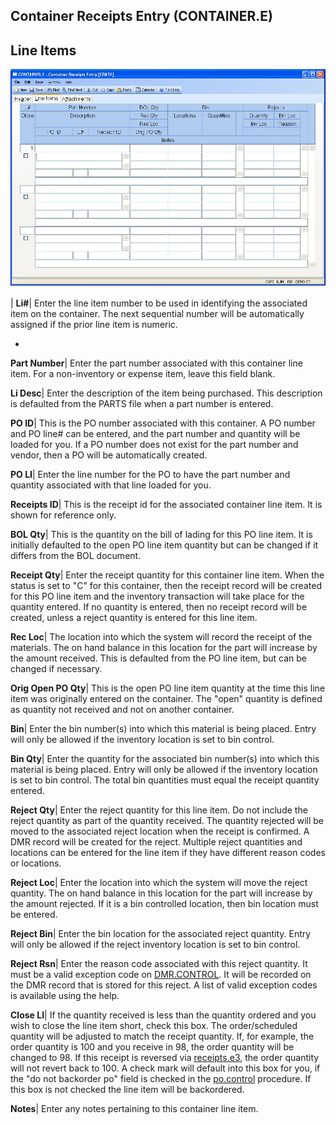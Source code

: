 ## Container Receipts Entry (CONTAINER.E)
<PageHeader />

## Line Items

![](./CONTAINER-E-2.jpg)

| **Li#**|  Enter the line item number to be used in identifying the
associated item on the container. The next sequential number will be
automatically assigned if the prior line item is numeric.

-  
**Part Number**|  Enter the part number associated with this container line
item. For a non-inventory or expense item, leave this field blank.

**Li Desc**|  Enter the description of the item being purchased. This
description is defaulted from the PARTS file when a part number is entered.

**PO ID**|  This is the PO number associated with this container. A PO number
and PO line# can be entered, and the part number and quantity will be loaded
for you. If a PO number does not exist for the part number and vendor, then a
PO will be automatically created.

**PO LI**|  Enter the line number for the PO to have the part number and
quantity associated with that line loaded for you.

**Receipts ID**|  This is the receipt id for the associated container line
item. It is shown for reference only.

**BOL Qty**|  This is the quantity on the bill of lading for this PO line
item. It is initially defaulted to the open PO line item quantity but can be
changed if it differs from the BOL document.

**Receipt Qty**|  Enter the receipt quantity for this container line item.
When the status is set to "C" for this container, then the receipt record will
be created for this PO line item and the inventory transaction will take place
for the quantity entered. If no quantity is entered, then no receipt record
will be created, unless a reject quantity is entered for this line item.

**Rec Loc**|  The location into which the system will record the receipt of
the materials. The on hand balance in this location for the part will increase
by the amount received. This is defaulted from the PO line item, but can be
changed if necessary.

**Orig Open PO Qty**|  This is the open PO line item quantity at the time this
line item was originally entered on the container. The "open" quantity is
defined as quantity not received and not on another container.

**Bin**|  Enter the bin number(s) into which this material is being placed.
Entry will only be allowed if the inventory location is set to bin control.

**Bin Qty**|  Enter the quantity for the associated bin number(s) into which
this material is being placed. Entry will only be allowed if the inventory
location is set to bin control. The total bin quantities must equal the
receipt quantity entered.

**Reject Qty**|  Enter the reject quantity for this line item. Do not include
the reject quantity as part of the quantity received. The quantity rejected
will be moved to the associated reject location when the receipt is confirmed.
A DMR record will be created for the reject. Multiple reject quantities and
locations can be entered for the line item if they have different reason codes
or locations.

**Reject Loc**|  Enter the location into which the system will move the reject
quantity. The on hand balance in this location for the part will increase by
the amount rejected. If it is a bin controlled location, then bin location
must be entered.

**Reject Bin**|  Enter the bin location for the associated reject quantity.
Entry will only be allowed if the reject inventory location is set to bin
control.

**Reject Rsn**|  Enter the reason code associated with this reject quantity.
It must be a valid exception code on [DMR.CONTROL](../DMR-CONTROL/README.md). It will
be recorded on the DMR record that is stored for this reject. A list of valid
exception codes is available using the help.

**Close LI**|  If the quantity received is less than the quantity ordered and
you wish to close the line item short, check this box. The order/scheduled
quantity will be adjusted to match the receipt quantity. If, for example, the
order quantity is 100 and you receive in 98, the order quantity will be
changed to 98. If this receipt is reversed via [receipts.e3](../Receipts-e3/README.md),
the order quantity will not revert back to 100. A check mark will default into
this box for you, if the "do not backorder po" field is checked in the
[po.control](../Po-control/README.md) procedure. If this box is not checked the line
item will be backordered.

**Notes**|  Enter any notes pertaining to this container line item.


<badge text= "Version 8.10.57 " vertical="middle" />

<PageFooter />
